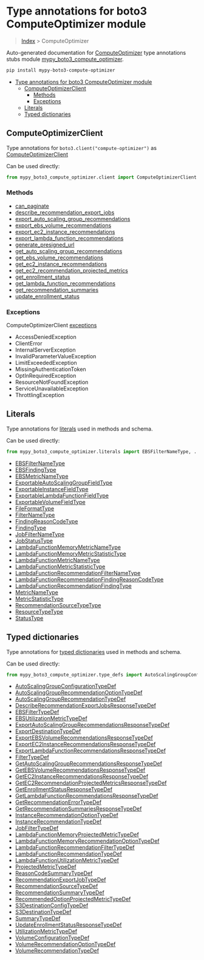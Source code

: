 # Type annotations for boto3 ComputeOptimizer module

> [Index](..) > ComputeOptimizer

Auto-generated documentation for
[ComputeOptimizer](https://boto3.amazonaws.com/v1/documentation/api/1.17.77/reference/services/compute-optimizer.html#ComputeOptimizer)
type annotations stubs module
[mypy_boto3_compute_optimizer](https://pypi.org/project/mypy-boto3-compute-optimizer/).

```bash
pip install mypy-boto3-compute-optimizer
```

- [Type annotations for boto3 ComputeOptimizer module](#type-annotations-for-boto3-computeoptimizer-module)
  - [ComputeOptimizerClient](#computeoptimizerclient)
    - [Methods](#methods)
    - [Exceptions](#exceptions)
  - [Literals](#literals)
  - [Typed dictionaries](#typed-dictionaries)

## ComputeOptimizerClient

Type annotations for `boto3.client("compute-optimizer")` as
[ComputeOptimizerClient](./client.md)

Can be used directly:

```python
from mypy_boto3_compute_optimizer.client import ComputeOptimizerClient
```

### Methods

- [can_paginate](./client.md#can_paginate)
- [describe_recommendation_export_jobs](./client.md#describe_recommendation_export_jobs)
- [export_auto_scaling_group_recommendations](./client.md#export_auto_scaling_group_recommendations)
- [export_ebs_volume_recommendations](./client.md#export_ebs_volume_recommendations)
- [export_ec2_instance_recommendations](./client.md#export_ec2_instance_recommendations)
- [export_lambda_function_recommendations](./client.md#export_lambda_function_recommendations)
- [generate_presigned_url](./client.md#generate_presigned_url)
- [get_auto_scaling_group_recommendations](./client.md#get_auto_scaling_group_recommendations)
- [get_ebs_volume_recommendations](./client.md#get_ebs_volume_recommendations)
- [get_ec2_instance_recommendations](./client.md#get_ec2_instance_recommendations)
- [get_ec2_recommendation_projected_metrics](./client.md#get_ec2_recommendation_projected_metrics)
- [get_enrollment_status](./client.md#get_enrollment_status)
- [get_lambda_function_recommendations](./client.md#get_lambda_function_recommendations)
- [get_recommendation_summaries](./client.md#get_recommendation_summaries)
- [update_enrollment_status](./client.md#update_enrollment_status)

### Exceptions

ComputeOptimizerClient [exceptions](./client.md#exceptions)

- AccessDeniedException
- ClientError
- InternalServerException
- InvalidParameterValueException
- LimitExceededException
- MissingAuthenticationToken
- OptInRequiredException
- ResourceNotFoundException
- ServiceUnavailableException
- ThrottlingException

## Literals

Type annotations for [literals](./literals.md) used in methods and schema.

Can be used directly:

```python
from mypy_boto3_compute_optimizer.literals import EBSFilterNameType, ...
```

- [EBSFilterNameType](./literals.md#ebsfilternametype)
- [EBSFindingType](./literals.md#ebsfindingtype)
- [EBSMetricNameType](./literals.md#ebsmetricnametype)
- [ExportableAutoScalingGroupFieldType](./literals.md#exportableautoscalinggroupfieldtype)
- [ExportableInstanceFieldType](./literals.md#exportableinstancefieldtype)
- [ExportableLambdaFunctionFieldType](./literals.md#exportablelambdafunctionfieldtype)
- [ExportableVolumeFieldType](./literals.md#exportablevolumefieldtype)
- [FileFormatType](./literals.md#fileformattype)
- [FilterNameType](./literals.md#filternametype)
- [FindingReasonCodeType](./literals.md#findingreasoncodetype)
- [FindingType](./literals.md#findingtype)
- [JobFilterNameType](./literals.md#jobfilternametype)
- [JobStatusType](./literals.md#jobstatustype)
- [LambdaFunctionMemoryMetricNameType](./literals.md#lambdafunctionmemorymetricnametype)
- [LambdaFunctionMemoryMetricStatisticType](./literals.md#lambdafunctionmemorymetricstatistictype)
- [LambdaFunctionMetricNameType](./literals.md#lambdafunctionmetricnametype)
- [LambdaFunctionMetricStatisticType](./literals.md#lambdafunctionmetricstatistictype)
- [LambdaFunctionRecommendationFilterNameType](./literals.md#lambdafunctionrecommendationfilternametype)
- [LambdaFunctionRecommendationFindingReasonCodeType](./literals.md#lambdafunctionrecommendationfindingreasoncodetype)
- [LambdaFunctionRecommendationFindingType](./literals.md#lambdafunctionrecommendationfindingtype)
- [MetricNameType](./literals.md#metricnametype)
- [MetricStatisticType](./literals.md#metricstatistictype)
- [RecommendationSourceTypeType](./literals.md#recommendationsourcetypetype)
- [ResourceTypeType](./literals.md#resourcetypetype)
- [StatusType](./literals.md#statustype)

## Typed dictionaries

Type annotations for [typed dictionaries](./type_defs.md) used in methods and
schema.

Can be used directly:

```python
from mypy_boto3_compute_optimizer.type_defs import AutoScalingGroupConfigurationTypeDef, ...
```

- [AutoScalingGroupConfigurationTypeDef](./type_defs.md#autoscalinggroupconfigurationtypedef)
- [AutoScalingGroupRecommendationOptionTypeDef](./type_defs.md#autoscalinggrouprecommendationoptiontypedef)
- [AutoScalingGroupRecommendationTypeDef](./type_defs.md#autoscalinggrouprecommendationtypedef)
- [DescribeRecommendationExportJobsResponseTypeDef](./type_defs.md#describerecommendationexportjobsresponsetypedef)
- [EBSFilterTypeDef](./type_defs.md#ebsfiltertypedef)
- [EBSUtilizationMetricTypeDef](./type_defs.md#ebsutilizationmetrictypedef)
- [ExportAutoScalingGroupRecommendationsResponseTypeDef](./type_defs.md#exportautoscalinggrouprecommendationsresponsetypedef)
- [ExportDestinationTypeDef](./type_defs.md#exportdestinationtypedef)
- [ExportEBSVolumeRecommendationsResponseTypeDef](./type_defs.md#exportebsvolumerecommendationsresponsetypedef)
- [ExportEC2InstanceRecommendationsResponseTypeDef](./type_defs.md#exportec2instancerecommendationsresponsetypedef)
- [ExportLambdaFunctionRecommendationsResponseTypeDef](./type_defs.md#exportlambdafunctionrecommendationsresponsetypedef)
- [FilterTypeDef](./type_defs.md#filtertypedef)
- [GetAutoScalingGroupRecommendationsResponseTypeDef](./type_defs.md#getautoscalinggrouprecommendationsresponsetypedef)
- [GetEBSVolumeRecommendationsResponseTypeDef](./type_defs.md#getebsvolumerecommendationsresponsetypedef)
- [GetEC2InstanceRecommendationsResponseTypeDef](./type_defs.md#getec2instancerecommendationsresponsetypedef)
- [GetEC2RecommendationProjectedMetricsResponseTypeDef](./type_defs.md#getec2recommendationprojectedmetricsresponsetypedef)
- [GetEnrollmentStatusResponseTypeDef](./type_defs.md#getenrollmentstatusresponsetypedef)
- [GetLambdaFunctionRecommendationsResponseTypeDef](./type_defs.md#getlambdafunctionrecommendationsresponsetypedef)
- [GetRecommendationErrorTypeDef](./type_defs.md#getrecommendationerrortypedef)
- [GetRecommendationSummariesResponseTypeDef](./type_defs.md#getrecommendationsummariesresponsetypedef)
- [InstanceRecommendationOptionTypeDef](./type_defs.md#instancerecommendationoptiontypedef)
- [InstanceRecommendationTypeDef](./type_defs.md#instancerecommendationtypedef)
- [JobFilterTypeDef](./type_defs.md#jobfiltertypedef)
- [LambdaFunctionMemoryProjectedMetricTypeDef](./type_defs.md#lambdafunctionmemoryprojectedmetrictypedef)
- [LambdaFunctionMemoryRecommendationOptionTypeDef](./type_defs.md#lambdafunctionmemoryrecommendationoptiontypedef)
- [LambdaFunctionRecommendationFilterTypeDef](./type_defs.md#lambdafunctionrecommendationfiltertypedef)
- [LambdaFunctionRecommendationTypeDef](./type_defs.md#lambdafunctionrecommendationtypedef)
- [LambdaFunctionUtilizationMetricTypeDef](./type_defs.md#lambdafunctionutilizationmetrictypedef)
- [ProjectedMetricTypeDef](./type_defs.md#projectedmetrictypedef)
- [ReasonCodeSummaryTypeDef](./type_defs.md#reasoncodesummarytypedef)
- [RecommendationExportJobTypeDef](./type_defs.md#recommendationexportjobtypedef)
- [RecommendationSourceTypeDef](./type_defs.md#recommendationsourcetypedef)
- [RecommendationSummaryTypeDef](./type_defs.md#recommendationsummarytypedef)
- [RecommendedOptionProjectedMetricTypeDef](./type_defs.md#recommendedoptionprojectedmetrictypedef)
- [S3DestinationConfigTypeDef](./type_defs.md#s3destinationconfigtypedef)
- [S3DestinationTypeDef](./type_defs.md#s3destinationtypedef)
- [SummaryTypeDef](./type_defs.md#summarytypedef)
- [UpdateEnrollmentStatusResponseTypeDef](./type_defs.md#updateenrollmentstatusresponsetypedef)
- [UtilizationMetricTypeDef](./type_defs.md#utilizationmetrictypedef)
- [VolumeConfigurationTypeDef](./type_defs.md#volumeconfigurationtypedef)
- [VolumeRecommendationOptionTypeDef](./type_defs.md#volumerecommendationoptiontypedef)
- [VolumeRecommendationTypeDef](./type_defs.md#volumerecommendationtypedef)
